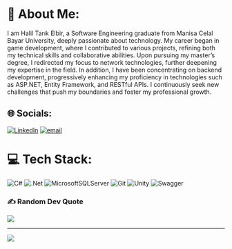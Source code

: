 # 💫 About Me:
I am Halil Tarık Elbir, a Software Engineering graduate from Manisa Celal Bayar University, deeply passionate about technology. My career began in game development, where I contributed to various projects, refining both my technical skills and collaborative abilities. Upon pursuing my master’s degree, I redirected my focus to network technologies, further deepening my expertise in the field. In addition, I have been concentrating on backend development, progressively enhancing my proficiency in technologies such as ASP.NET, Entity Framework, and RESTful APIs. I continuously seek new challenges that push my boundaries and foster my professional growth.


## 🌐 Socials:
[![LinkedIn](https://img.shields.io/badge/LinkedIn-%230077B5.svg?logo=linkedin&logoColor=white)](https://linkedin.com/in/linkedin.com/in/haliltarikelbir) [![email](https://img.shields.io/badge/Email-D14836?logo=gmail&logoColor=white)](mailto:haliltarikcbu@gmail.com) 

# 💻 Tech Stack:
![C#](https://img.shields.io/badge/c%23-%23239120.svg?style=for-the-badge&logo=csharp&logoColor=white) ![.Net](https://img.shields.io/badge/.NET-5C2D91?style=for-the-badge&logo=.net&logoColor=white) ![MicrosoftSQLServer](https://img.shields.io/badge/Microsoft%20SQL%20Server-CC2927?style=for-the-badge&logo=microsoft%20sql%20server&logoColor=white) ![Git](https://img.shields.io/badge/git-%23F05033.svg?style=for-the-badge&logo=git&logoColor=white) ![Unity](https://img.shields.io/badge/unity-%23000000.svg?style=for-the-badge&logo=unity&logoColor=white) ![Swagger](https://img.shields.io/badge/-Swagger-%23Clojure?style=for-the-badge&logo=swagger&logoColor=white)

### ✍️ Random Dev Quote
![](https://quotes-github-readme.vercel.app/api?type=horizontal&theme=radical)

---
[![](https://visitcount.itsvg.in/api?id=HTarikElbir&icon=0&color=0)](https://visitcount.itsvg.in)

